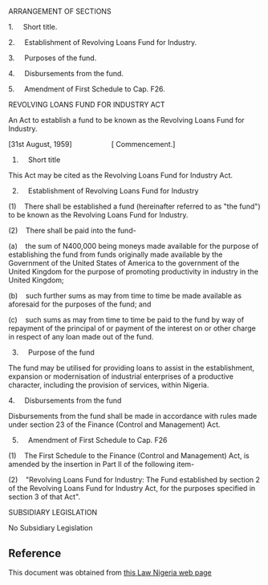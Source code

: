 # 

ARRANGEMENT OF SECTIONS

1.     Short title.

2.     Establishment of Revolving Loans Fund for Industry.

3.     Purposes of the fund.

4.     Disbursements from the fund.

5.     Amendment of First Schedule to Cap. F26.

REVOLVING LOANS FUND FOR INDUSTRY ACT

An Act to establish a fund to be known as the Revolving Loans Fund for Industry.

[31st August, 1959]                    [ Commencement.]

1.     Short title

This Act may be cited as the Revolving Loans Fund for Industry Act.

2.     Establishment of Revolving Loans Fund for Industry

(1)    There shall be established a fund (hereinafter referred to as "the fund") to be known as the Revolving Loans Fund for Industry.

(2)    There shall be paid into the fund-

(a)    the sum of N400,000 being moneys made available for the purpose of establishing the fund from funds originally made available by the Government of the United States of America to the government of the United Kingdom for the purpose of promoting productivity in industry in the United Kingdom;

(b)    such further sums as may from time to time be made available as aforesaid for the purposes of the fund; and

(c)    such sums as may from time to time be paid to the fund by way of repayment of the principal of or payment of the interest on or other charge in respect of any loan made out of the fund.

3.     Purpose of the fund

The fund may be utilised for providing loans to assist in the establishment, expansion or modernisation of industrial enterprises of a productive character, including the provision of services, within Nigeria.

4.     Disbursements from the fund

Disbursements from the fund shall be made in accordance with rules made under section 23 of the Finance (Control and Management) Act.

5.     Amendment of First Schedule to Cap. F26

(1)    The First Schedule to the Finance (Control and Management) Act, is amended by the insertion in Part Il of the following item-

(2)    "Revolving Loans Fund for Industry: The Fund established by section 2 of the Revolving Loans Fund for Industry Act, for the purposes specified in section 3 of that Act".

SUBSIDIARY LEGISLATION

No Subsidiary Legislation

## Reference

This document was obtained from [this Law Nigeria web page](http://www.lawnigeria.com/LFN/R/Revolving-Loans-Fund-for-Industry-Act.php)
